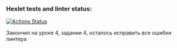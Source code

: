 ### Hexlet tests and linter status:
[![Actions Status](https://github.com/zitaker/python-project-49/workflows/hexlet-check/badge.svg)](https://github.com/zitaker/python-project-49/actions)

Закончил на уроке 4, задании 4, осталось исправить все ошибки линтера

